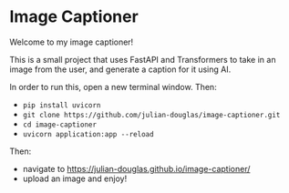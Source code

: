 # Image Captioner

Welcome to my image captioner!

This is a small project that uses FastAPI and Transformers to take in an image from the user, and generate a caption for it using AI. 

In order to run this, open a new terminal window. Then:
- `pip install uvicorn`
- `git clone https://github.com/julian-douglas/image-captioner.git`
- `cd image-captioner`
- `uvicorn application:app --reload`

Then:
- navigate to https://julian-douglas.github.io/image-captioner/
- upload an image and enjoy!
